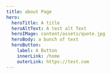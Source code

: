 ```yaml
---
title: about Page
hero:
  heroTitle: A title
  heroAltText: A test alt Text
  heroIMage: content/assets/quote.jpg
  heroBody: a bunch of text
  heroButton:
    label: A Button
    innerLink: /home
    outerLink: https://test.com
---
```

